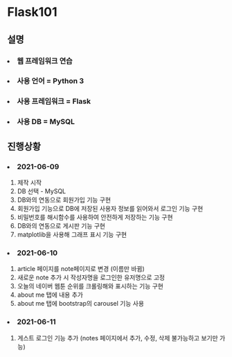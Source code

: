 # Flask101

## 설명

### <li> 웹 프레임워크 연습
### <li> 사용 언어 = Python 3
### <li> 사용 프레임워크 = Flask
### <li> 사용 DB = MySQL

## 진행상황

### <li> 2021-06-09
1. 제작 시작 
2. DB 선택 - MySQL 
3. DB와의 연동으로 회원가입 기능 구현
4. 회원가입 기능으로 DB에 저장된 사용자 정보를 읽어와서 로그인 기능 구현
5. 비밀번호를 해시함수를 사용하여 안전하게 저장하는 기능 구현
6. DB와의 연동으로 게시판 기능 구현
7. matplotlib을 사용해 그래프 표시 기능 구현

### <li> 2021-06-10
1. article 페이지를 note페이지로 변경 (이름만 바뀜)
2. 새로운 note 추가 시 작성자명을 로그인한 유저명으로 고정
3. 오늘의 네이버 웹툰 순위를 크롤링해와 표시하는 기능 구현
4. about me 탭에 내용 추가
5. about me 탭에 bootstrap의 carousel 기능 사용

### <li> 2021-06-11
1. 게스트 로그인 기능 추가 (notes 페이지에서 추가, 수정, 삭제 불가능하고 보기만 가능)
